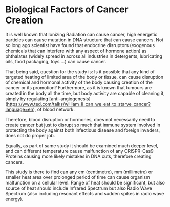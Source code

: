 # Biological Factors of Cancer Creation

It is well known that Ionizing Radiation can cause cancer, high energetic particles can cause mutation in DNA structure that can cause cancers. 
Not so long ago scientist have found that endocrine disruptors (exogenous chemicals that can interfere with any aspect of hormone action) as phthalates (widely spread in across all industries in detergents, lubricating oils, food packaging, toys ...) can cause cancer.

That being said, question for the study is:
Is it possible that any kind of targeted heating of limited area of the body or tissue, can cause disruption of chemical and hormonal activity of the body causing creation of the cancer or its promotion?
Furthermore, as it is known that tumours are created in the body all the time, but body activity are capable of cleaning it, simply by regulating [anti-angiogenesis] (https://www.ted.com/talks/william_li_can_we_eat_to_starve_cancer?language=en), of blood network.

Therefore, blood disruption or hormones, does not necessarily need to create cancer but just to disrupt so much that immune system involved in protecting the body against both infectious disease and foreign invaders, does not do proper job.

Equally, as part of same study it should be examined much deeper level, and can different temperature cause malfunction of any CRISPR-Cas9 Proteins causing more likely mistakes in DNA cuts, therefore creating cancers.

This study is there to find can any cm (centimetre), mm (millimetre) or smaller heat area over prolonged period of time can cause organism malfunction on a cellular level. Range of heat should be significant, but also source of heat should include Infrared Spectrum but also Radio Wave Spectrum (also including resonant effects and sudden spikes in radio wave energy).
